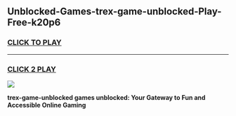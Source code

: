 
## Unblocked-Games-trex-game-unblocked-Play-Free-k20p6
<h3>
<a href="https://premium76.site?title=trex-game-unblocked&ref=10A">CLICK TO PLAY</a></h3>
<hr>

<h3>
<a href="https://premium76.site?title=trex-game-unblocked&ref=10A">CLICK 2 PLAY</a>
  
</h3>

<a href="https://premium76.site?title=trex-game-unblocked&ref=10A"><img src="https://clearcache.store/games.png"></a>


**trex-game-unblocked games unblocked: Your Gateway to Fun and Accessible Online Gaming**
